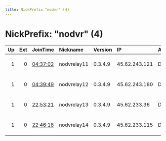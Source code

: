 ```yaml
---
title: NickPrefix "nodvr" (4)
---
```


# NickPrefix: "nodvr" (4)

|   Up |   Ext | JoinTime                                                                                            | Nickname    | Version   | IP            | AS       | CC   |   ORp |   Dirp | OS    | Contact                             |   eFamMembers |
|-----:|------:|:----------------------------------------------------------------------------------------------------|:------------|:----------|:--------------|:---------|:-----|------:|-------:|:------|:------------------------------------|--------------:|
|    1 |     0 | [04:37:02](https://metrics.torproject.org/rs.html#details/E92B8BEED4CD9EDFA42AC8D3A35D6DAFBA9708B2) | nodvrelay11 | 0.3.4.9   | 45.62.243.121 | DataCity | ca   |  9001 |   9000 | Linux | emerson tor@nodevine.net bitcoin:12 |             5 |
|    1 |     0 | [04:39:49](https://metrics.torproject.org/rs.html#details/C43238EAB296C676FC7BD33E16F827DF7FDE1E65) | nodvrelay12 | 0.3.4.9   | 45.62.243.180 | DataCity | ca   |   443 |     80 | Linux | emerson tor@nodevine.net bitcoin:12 |             5 |
|    1 |     0 | [22:53:21](https://metrics.torproject.org/rs.html#details/61255768A9991E50D7994228A1768848AD6A336E) | nodvrelay13 | 0.3.4.9   | 45.62.233.36  | DataCity | ca   |  9001 |   9000 | Linux | emerson tor@nodevine.net bitcoin:12 |             5 |
|    1 |     0 | [22:46:18](https://metrics.torproject.org/rs.html#details/A858C0D483C7649E2628F4CA1203041A8180974A) | nodvrelay14 | 0.3.4.9   | 45.62.233.115 | DataCity | ca   |   443 |     80 | Linux | emerson tor@nodevine.net bitcoin:12 |             5 |
